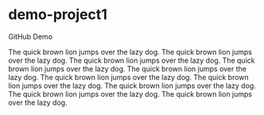# demo-project1
GitHub Demo

The quick brown lion jumps over the lazy dog. The quick brown lion jumps over the lazy dog. The quick brown lion jumps over the lazy dog. The quick brown lion jumps over the lazy dog. The quick brown lion jumps over the lazy dog. The quick brown lion jumps over the lazy dog. The quick brown lion jumps over the lazy dog. The quick brown lion jumps over the lazy dog. The quick brown lion jumps over the lazy dog. The quick brown lion jumps over the lazy dog. 
